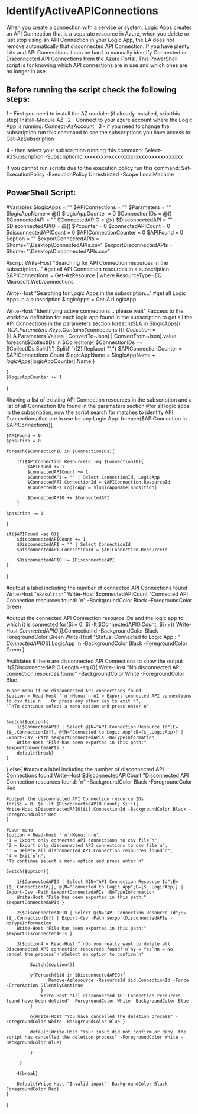 # IdentifyActiveAPIConnections
When you create a connection with a service or system, Logic Apps creates an API Connection that is a separate resource in Azure, when you delete or just stop using an API Connection in your Logic App, the LA does not remove automatically that disconnected API Connection. If you have plenty LAs and API Connections it can be hard to manually identify Connected or Disconnected API Connections from the Azure Portal.  This PowerShell script is for knowing which API connections are in use and which ones are no longer in use. 



Before running the script check the following steps:
-------------------------------------------------------------------------------------------

1 - First you need to install the AZ module: (if already installed, skip this step)
Install-Module AZ
 
2 - Connect to your azure account where the Logic App is running:
Connect-AzAccount
 
3 - if you need to change the subscription run this command to see the subscriptions you have access to:
Get-AzSubscription

4 - then select your subscription running this command:
Select-AzSubscription -SubscriptionId xxxxxxxx-xxxx-xxxx-xxxx-xxxxxxxxxxxx

If you cannot run scripts due to the execution policy run this command:
Set-ExecutionPolicy -ExecutionPolicy Unrestricted -Scope LocalMachine




PowerShell Script:
--------------------------------------------------------------------------------------------


#Variables
$logicApps = ""
$APIConnections = ""
$Parameters = ""
$logicAppName = @()
$logicAppCounter = 0
$ConnectionIDs = @()
$ConnectedAPI = ""
$ConnectedAPIO = @()
$DisconnectedAPI = ""
$DisconnectedAPIO = @()
$Pcounter = 0
$connectedAPICount = 0
$disconnectedAPICount = 0
$APIConnectionCounter = 0
$APIFound = 0
$option = ""
$exportConnectedAPIs = $home+"\Desktop\ConnectedAPIs.csv"
$exportDisconnectedAPIs = $home+"\Desktop\DisconnectedAPIs.csv"


#script
Write-Host "Searching for API Connection resources in the subscription..."
#get all API Connection resources in a subscription
$APIConnections = Get-AzResource | where ResourceType -EQ Microsoft.Web/connections

Write-Host "Searching for Logic Apps in the subscription..."
#get all Logic Apps in a subscription
$logicApps = Get-AzLogicApp

Write-Host "Identifying active connections... please wait"
#access to the workflow definition for each logic app found in the subscription to get all the API Connections in the parameters section
foreach($LA in $logicApps){
    if($LA.Parameters.Keys.Contains('$connections')){
    $Collection = (($LA.Parameters.Values | ConvertTo-Json) | ConvertFrom-Json).value
        foreach($CollectIDs in $Collection){
        $ConnectionIDs += $CollectIDs.Split(':').Split(' ')[2].Replace('"','')
            $APIConnectionCounter = $APIConnections.Count
            $logicAppName = $logicAppName + $logicApps[$logicAppCounter].Name
        }

    }
    $logicAppCounter += 1
}

#having a list of existing API Connection resources in the subscription and a list of all Connection IDs found in the parameters section 
#for all logic apps in the subscription, now the script search for matches to identify API Connections that are in use for any Logic App.
foreach($APIConnection in $APIConnections){

    $APIFound = 0
    $position = 0

    foreach($ConnectionID in $ConnectionIDs){

        If($APIConnection.ResourceId -eq $ConnectionID){
            $APIFound += 1
            $connectedAPICount += 1
            $ConnectedAPI = "" | Select ConnectionId, LogicApp
            $ConnectedAPI.ConnectionId = $APIConnection.ResourceId
            $ConnectedAPI.LogicApp = $logicAppName[$position]

            $ConnectedAPIO += $ConnectedAPI
        }

    $position += 1

    }
  
    if($APIFound -eq 0){
        $disconnectedAPICount += 1
        $DisconnectedAPI = "" | Select ConnectionId
        $DisconnectedAPI.ConnectionId = $APIConnection.ResourceId

        $DisconnectedAPIO += $DisconnectedAPI
    }
  
}

#output a label including the number of connected API Connections found
Write-Host "`nResults:`n"
Write-Host $connectedAPICount "Connected API Connection resources found: `n" -BackgroundColor Black -ForegroundColor Green

#output the connected API Connection resource IDs and the logic app to which it is connected
for($i = 0; $i -lt $ConnectedAPIO.Count; $i++){
    Write-Host $ConnectedAPIO[$i].ConnectionId -BackgroundColor Black -ForegroundColor Green
    Write-Host "Status: Connected to Logic App : " $ConnectedAPIO[$i].LogicApp `n -BackgroundColor Black -ForegroundColor Green
}

#validates if there are disconnected API Connections to show the output
if($DisconnectedAPIO.Length -eq 0){
    Write-Host "No disconnected API connection resources found" -BackgroundColor White -ForegroundColor Blue

    #user menu if no disconnected API connections found
    $option = Read-Host "`n`nMenu:`n`n1 = Export connected API connections to csv file`n    Or press any other key to exit`n",
    "`nTo continue select a menu option and press enter`n"
    

    Switch($option){
        1{$ConnectedAPIO | Select @{N="API Connection Resource Id";E={$_.ConnectionId}}, @{N="Connected to Logic App";E={$_.LogicApp}} | Export-Csv -Path $exportConnectedAPIs -NoTypeInformation
        Write-Host "File has been exported in this path:" $exportConnectedAPIs }
        default{break}
    }
}
else{
    #output a label including the number of disconnected API Connections found
    Write-Host $disconnectedAPICount "Disconnected API Connection resources found: `n" -BackgroundColor Black -ForegroundColor Red

    #output the disconnected API Connection resource IDs
    for($i = 0; $i -lt $DisconnectedAPIO.Count; $i++){
    Write-Host $DisconnectedAPIO[$i].ConnectionId -BackgroundColor Black -ForegroundColor Red
    }

    #User menu
    $option = Read-Host "`n`nMenu:`n`n",
    "1 = Export only connected API connections to csv file`n",
    "2 = Export only disconnected API connections to csv file`n",
    "3 = Delete all disconnected API Connection resources found`n",
    "4 = Exit`n`n",
    "To continue select a menu option and press enter`n"

    Switch($option){

        1{$ConnectedAPIO | Select @{N="API Connection Resource Id";E={$_.ConnectionId}}, @{N="Connected to Logic App";E={$_.LogicApp}} | Export-Csv -Path $exportConnectedAPIs -NoTypeInformation
        Write-Host "File has been exported in this path:" $exportConnectedAPIs }

        2{$DisconnectedAPIO | Select @{N="API Connection Resource Id";E={$_.ConnectionId}} | Export-Csv -Path $exportDisconnectedAPIs -NoTypeInformation 
        Write-Host "File has been exported in this path:" $exportDisconnectedAPIs }

        3{$option4 = Read-Host "`nDo you really want to delete all Disconnected API connection resources found?`n`ny = Yes`nn = No, cancel the process`n`nSelect an option to confirm`n"
             
             Switch($option4){
             
             y{Foreach($id in $DisconnectedAPIO){
                    Remove-AzResource -ResourceId $id.ConnectionId -Force -ErrorAction SilentlyContinue
                 }
                 Write-Host "All Disconnected API Connection resources found have been deleted" -ForegroundColor White -BackgroundColor Blue
             }

             n{Write-Host "You have cancelled the deletion process" -ForegroundColor White -BackgroundColor Blue }

             default{Write-Host "Your input did not confirm or deny, the script has cancelled the deletion process" -ForegroundColor White -BackgroundColor Blue}

             }
             
         } 
           
        4{break}

        Default{Write-Host "Invalid input" -BackgroundColor Black -ForegroundColor Red}
    }
}
